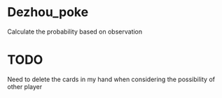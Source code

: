 # Dezhou_poke
Calculate the probability based on observation

# TODO
Need to delete the cards in my hand when considering the possibility of other player
